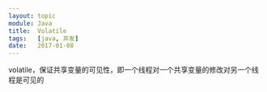 ```yaml
---
layout: topic
module: Java
title:  Volatile
tags:   [java, 并发]
date:   2017-01-08
---
```


volatile，保证共享变量的可见性，即一个线程对一个共享变量的修改对另一个线程是可见的
